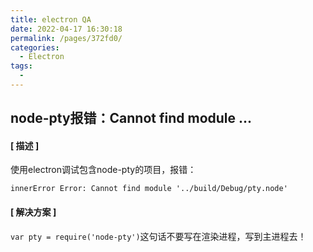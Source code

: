 ```yaml
---
title: electron QA
date: 2022-04-17 16:30:18
permalink: /pages/372fd0/
categories:
  - Electron
tags:
  - 
---
```

## node-pty报错：Cannot find module ...
#### [ 描述 ]
使用electron调试包含node-pty的项目，报错：
```
innerError Error: Cannot find module '../build/Debug/pty.node'
```

#### [ 解决方案 ]
`var pty = require('node-pty')`这句话不要写在渲染进程，写到主进程去！

